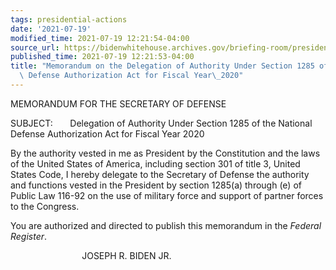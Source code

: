 ```yaml
---
tags: presidential-actions
date: '2021-07-19'
modified_time: 2021-07-19 12:21:54-04:00
source_url: https://bidenwhitehouse.archives.gov/briefing-room/presidential-actions/2021/07/19/memorandum-on-the-delegation-of-authority-under-section-1285-of-the-national-defense-authorization-act-for-fiscal-year-2020/
published_time: 2021-07-19 12:21:53-04:00
title: "Memorandum on the Delegation of Authority Under Section 1285 of the National\
  \ Defense Authorization Act for Fiscal Year\_2020"
---
```

 
MEMORANDUM FOR THE SECRETARY OF DEFENSE

SUBJECT:       Delegation of Authority Under Section 1285 of the
National Defense Authorization Act for Fiscal Year 2020

By the authority vested in me as President by the Constitution and the
laws of the United States of America, including section 301 of title 3,
United States Code, I hereby delegate to the Secretary of Defense the
authority and functions vested in the President by section 1285(a)
through (e) of Public Law 116-92 on the use of military force and
support of partner forces to the Congress.

You are authorized and directed to publish this memorandum in the
*Federal Register*.

                             JOSEPH R. BIDEN JR.
